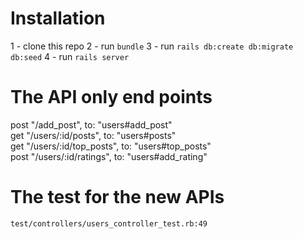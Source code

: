 # Installation

1 - clone this repo
2 - run `bundle`
3 - run `rails db:create db:migrate db:seed`
4 - run `rails server`

# The API only end points

post "/add_post", to: "users#add_post"
<br>
get "/users/:id/posts", to: "users#posts"
<br>
get "/users/:id/top_posts", to: "users#top_posts"
<br>
post "/users/:id/ratings", to: "users#add_rating"

# The test for the new APIs

`test/controllers/users_controller_test.rb:49`
